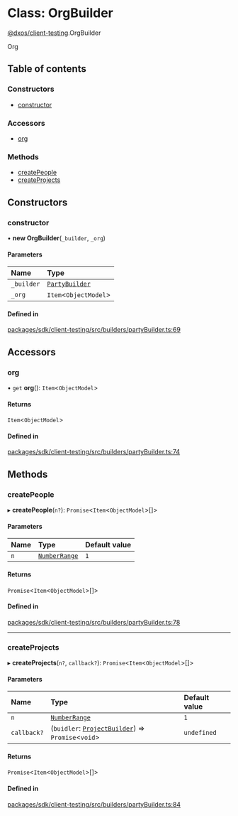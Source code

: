 # Class: OrgBuilder

[@dxos/client-testing](../modules/dxos_client_testing.md).OrgBuilder

Org

## Table of contents

### Constructors

- [constructor](dxos_client_testing.OrgBuilder.md#constructor)

### Accessors

- [org](dxos_client_testing.OrgBuilder.md#org)

### Methods

- [createPeople](dxos_client_testing.OrgBuilder.md#createpeople)
- [createProjects](dxos_client_testing.OrgBuilder.md#createprojects)

## Constructors

### constructor

• **new OrgBuilder**(`_builder`, `_org`)

#### Parameters

| Name | Type |
| :------ | :------ |
| `_builder` | [`PartyBuilder`](dxos_client_testing.PartyBuilder.md) |
| `_org` | `Item`<`ObjectModel`\> |

#### Defined in

[packages/sdk/client-testing/src/builders/partyBuilder.ts:69](https://github.com/dxos/dxos/blob/e3b936721/packages/sdk/client-testing/src/builders/partyBuilder.ts#L69)

## Accessors

### org

• `get` **org**(): `Item`<`ObjectModel`\>

#### Returns

`Item`<`ObjectModel`\>

#### Defined in

[packages/sdk/client-testing/src/builders/partyBuilder.ts:74](https://github.com/dxos/dxos/blob/e3b936721/packages/sdk/client-testing/src/builders/partyBuilder.ts#L74)

## Methods

### createPeople

▸ **createPeople**(`n?`): `Promise`<`Item`<`ObjectModel`\>[]\>

#### Parameters

| Name | Type | Default value |
| :------ | :------ | :------ |
| `n` | [`NumberRange`](../modules/dxos_client_testing.md#numberrange) | `1` |

#### Returns

`Promise`<`Item`<`ObjectModel`\>[]\>

#### Defined in

[packages/sdk/client-testing/src/builders/partyBuilder.ts:78](https://github.com/dxos/dxos/blob/e3b936721/packages/sdk/client-testing/src/builders/partyBuilder.ts#L78)

___

### createProjects

▸ **createProjects**(`n?`, `callback?`): `Promise`<`Item`<`ObjectModel`\>[]\>

#### Parameters

| Name | Type | Default value |
| :------ | :------ | :------ |
| `n` | [`NumberRange`](../modules/dxos_client_testing.md#numberrange) | `1` |
| `callback?` | (`buidler`: [`ProjectBuilder`](dxos_client_testing.ProjectBuilder.md)) => `Promise`<`void`\> | `undefined` |

#### Returns

`Promise`<`Item`<`ObjectModel`\>[]\>

#### Defined in

[packages/sdk/client-testing/src/builders/partyBuilder.ts:84](https://github.com/dxos/dxos/blob/e3b936721/packages/sdk/client-testing/src/builders/partyBuilder.ts#L84)
